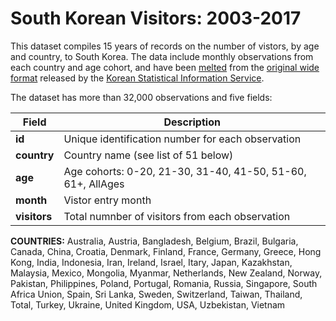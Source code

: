 # South Korean Visitors: 2003-2017


This dataset compiles 15 years of records on the number of vistors, by age and country, to South Korea. The data include monthly observations from each country and age cohort, and have been [melted](https://www.statmethods.net/management/reshape.html) from the [original wide format](http://kosis.kr/statHtml/statHtml.do?orgId=314&tblId=DT_AGE_ENT_AGG_MONTH&conn_path=I2&language=en) released by the [Korean Statistical Information Service](http://kosis.kr/eng).

The dataset has more than 32,000 observations and five fields: 

Field | Description
------------ | ------------- 
**id** | Unique identification number for each observation
**country** | Country name (see list of 51 below)
**age** | Age cohorts: 0-20, 21-30, 31-40, 41-50, 51-60, 61+, AllAges
**month** | Vistor entry month
**visitors** | Total numnber of visitors from each observation

**COUNTRIES:** Australia, Austria, Bangladesh, Belgium, Brazil, Bulgaria, Canada, China, Croatia, Denmark, Finland, France, Germany, Greece, Hong Kong, India, Indonesia, Iran, Ireland, Israel, Itary, Japan, Kazakhstan, Malaysia, Mexico, Mongolia, Myanmar, Netherlands, New Zealand, Norway, Pakistan, Philippines, Poland, Portugal, Romania, Russia, Singapore, South Africa Union, Spain, Sri Lanka, Sweden, Switzerland, Taiwan, Thailand, Total, Turkey, Ukraine, United Kingdom, USA, Uzbekistan, Vietnam